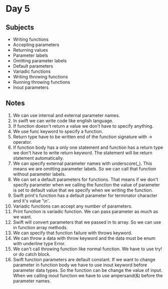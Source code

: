 # Day 5

## Subjects

- Writing functions
- Accepting parameters
- Returning values
- Parameter labels
- Omitting parameter labels
- Default parameters
- Variadic functions
- Writing throwing functions
- Running throwing functions
- Inout parameters

## Notes

1. We can use internal and external parameter names.
2. In swift we can write code like english language.
3. If function doesn't return a value we don't have to specify anything.
4. We use func keyword to specify a function.
5. Return type have to be written end of the function signature with -> operator.
6. If function body has a only one statement and function has a return type we don't have to write return keyword. The statement will be return statement automatically.
7. We can specify external parameter names with underscore(_). This means we are omitting parameter labels. So we can call that function without parameter labels.
8.  We can set a default parameters for functions. That means if we don't specify parameter when we calling the function the value of parameter is set to default value that we specify when we writing the function.
9. Swift print's function has a default parameter for terminator character and it's value '\n'.
10. Variadic functions can accept any number of parameters.
11. Print function is variadic function. We can pass parameter as much as we want.
12. Swift will convert parameters that we passed in to array. So we can use in function array methods.
13. We can specify that function failure with throws keyword. 
14. We can throw a data with throw keyword and the data must be enum with underline type Error.
15. We can't call throwing function like normal function. We have to use try! or do catch block.
16. Swift function parameters are default constant. If we want to change parameter in function body we have to use inout keyword before parameter data types. So the function can be change the value of input. When we calling inout function we have to use ampersand(&) before the parameter names. 
